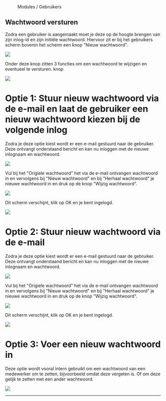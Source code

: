 <properties>
	<page>
		<title>Wachtwoord versturen</title>
			</page>
	<menu>
		<position>Modules / Gebruikers </position>
		<title>Wachtwoord versturen</title>
	</menu>
</properties>

## Wachtwoord versturen ##

Zodra een gebruiker is aangemaakt moet je deze op de hoogte brengen van zijn inlog-id en zijn initiële wachtwoord.
Hiervoor zit er bij het gebruikers scherm bovenin het scherm een knop "Nieuw wachtwoord".

![](images/gebruiker-wachtwoord.jpg)

Onder deze knop zitten 3 functies om een wachtwoord te wijzigen en eventueel te versturen. knop 

![](images/gebruiker-wachtwoord-1.jpg)  

# Optie 1: Stuur nieuw wachtwoord via de e-mail en laat de gebruiker een nieuw wachtwoord kiezen bij de volgende inlog #

Zodra je deze optie kiest wordt er een e-mail gestuurd naar de gebruiker. Deze ontvangt onderstaand bericht en kan nu inloggen met de nieuwe inlognaam en wachtwoord.

![](images/gebruiker-wachtwoord-optie1.jpg)

Vul bij het "Origiele wachtwoord" het via de e-mail ontvangen wachtwoord in en vervolgens bij "Nieuw wachtwoord" en bij "Herhaal wachtwoord" je nieuwe wachtwoord in en druk op de knop "Wijzig wachtwoord".  

![](images/gebruiker-wachtwoord-wijzig.jpg)

Dit scherm verschijnt, klik op OK en je bent ingelogd.

![](images/gebruiker-wachtwoord-ok.jpg)

# Optie 2: Stuur nieuw wachtwoord via de e-mail #
Zodra je deze optie kiest wordt er een e-mail gestuurd naar de gebruiker. Deze ontvangt onderstaand bericht en kan nu inloggen met de nieuwe inlognaam en wachtwoord.

![](images/gebruiker-wachtwoord-optie1.jpg)

Vul bij het "Origiele wachtwoord" het via de e-mail ontvangen wachtwoord in en vervolgens bij "Nieuw wachtwoord" en bij "Herhaal wachtwoord" je nieuwe wachtwoord in en druk op de knop "Wijzig wachtwoord".  

![](images/gebruiker-wachtwoord-wijzig.jpg)

Dit scherm verschijnt, klik op OK en je bent ingelogd.

![](images/gebruiker-wachtwoord-ok.jpg)

# Optie 3: Voer een nieuw wachtwoord in #

Deze optie wordt vooral intern gebruikt om een wachtwoord van een medewerker om te zetten, bijvoorbeeld omdat deze vergeten is. Of om deze gelijk te zetten met een ander wachtwoord.
 
![](images/gebruiker-wachtwoord-optie-3.jpg)

----------




